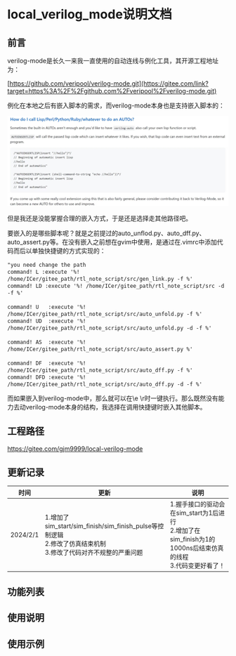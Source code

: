 # local_verilog_mode说明文档

## 前言

verilog-mode是长久一来我一直使用的自动连线与例化工具，其开源工程地址为：

[https://github.com/veripool/verilog-mode.git](https://gitee.com/link?target=https%3A%2F%2Fgithub.com%2Fveripool%2Fverilog-mode.git)

例化在本地之后有嵌入脚本的需求，而verilog-mode本身也是支持嵌入脚本的：

![](./script_insert.jpg)

但是我还是没能掌握合理的嵌入方式，于是还是选择走其他路径吧。

要嵌入的是哪些脚本呢？就是之前提过的auto_unflod.py、auto_dff.py、auto_assert.py等。在没有嵌入之前想在gvim中使用，是通过在.vimrc中添加代码而后以单独快捷键的方式实现的：

```
"you need change the path
command! L :execute '%! /home/ICer/gitee_path/rtl_note_script/src/gen_link.py -f %'
command! LD :execute '%! /home/ICer/gitee_path/rtl_note_script/src -d -f %'

command! U   :execute '%! /home/ICer/gitee_path/rtl_note_script/src/auto_unfold.py -f %'
command! UD  :execute '%! /home/ICer/gitee_path/rtl_note_script/src/auto_unfold.py -d -f %'

command! AS  :execute '%! /home/ICer/gitee_path/rtl_note_script/src/auto_assert.py %'

command! DF  :execute '%! /home/ICer/gitee_path/rtl_note_script/src/auto_dff.py -f %'
command! DFD :execute '%! /home/ICer/gitee_path/rtl_note_script/src/auto_dff.py -d -f %'
```

而如果嵌入到verilog-mode中，那么就可以在\e \r时一键执行。那么既然没有能力去动verilog-mode本身的结构，我选择在调用快捷键时嵌入其他脚本。

## 工程路径

https://gitee.com/gjm9999/local-verilog-mode

## 更新记录

| 时间       | 更新                                                                                  | 说明                                                                           |
| -------- | ----------------------------------------------------------------------------------- | ---------------------------------------------------------------------------- |
| 2024/2/1 | 1.增加了sim_start/sim_finish/sim_finish_pulse等控制逻辑<br>2.修改了仿真结束机制<br>3.修改了代码对齐不规整的严重问题 | 1.握手接口的驱动会在sim_start为1后进行<br>2.增加了在sim_finish为1的1000ns后结束仿真的线程<br>3.代码变更好看了！ |

## 功能列表



## 使用说明



## 使用示例
